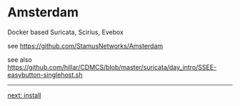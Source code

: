 # Amsterdam

Docker based Suricata, Scirius, Evebox

see https://github.com/StamusNetworks/Amsterdam

see also https://github.com/hillar/CDMCS/blob/master/suricata/day_intro/SSEE-easybutton-singlehost.sh

----

[next: install](/suricata/day_intro/AptGetInstall.md)

